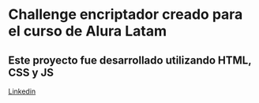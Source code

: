 <h1>Challenge encriptador creado para el curso de Alura Latam </h1>

<h2> Este proyecto fue desarrollado utilizando HTML, CSS y JS </h2>

[Linkedin](https://www.linkedin.com/in/melany-strack)